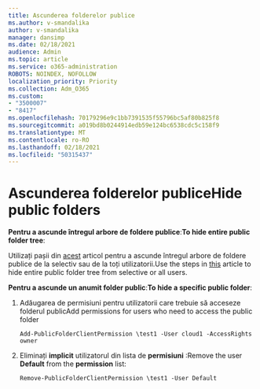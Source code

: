 ```yaml
---
title: Ascunderea folderelor publice
ms.author: v-smandalika
author: v-smandalika
manager: dansimp
ms.date: 02/18/2021
audience: Admin
ms.topic: article
ms.service: o365-administration
ROBOTS: NOINDEX, NOFOLLOW
localization_priority: Priority
ms.collection: Adm_O365
ms.custom:
- "3500007"
- "8417"
ms.openlocfilehash: 70179296e9c1bb7391535f55796bc5af80b825f8
ms.sourcegitcommit: a019bd8b0244914edb59e124bc6538cdc5c158f9
ms.translationtype: MT
ms.contentlocale: ro-RO
ms.lasthandoff: 02/18/2021
ms.locfileid: "50315437"
---
```

# <a name="hide-public-folders"></a><span data-ttu-id="29a90-102">Ascunderea folderelor publice</span><span class="sxs-lookup"><span data-stu-id="29a90-102">Hide public folders</span></span>

<span data-ttu-id="29a90-103">**Pentru a ascunde întregul arbore de foldere publice**:</span><span class="sxs-lookup"><span data-stu-id="29a90-103">**To hide entire public folder tree**:</span></span>

<span data-ttu-id="29a90-104">Utilizați pașii din [acest](https://aka.ms/ControlPF) articol pentru a ascunde întregul arbore de foldere publice de la selectiv sau de la toți utilizatorii.</span><span class="sxs-lookup"><span data-stu-id="29a90-104">Use the steps in [this](https://aka.ms/ControlPF) article to hide entire public folder tree from selective or all users.</span></span>

<span data-ttu-id="29a90-105">**Pentru a ascunde un anumit folder public**:</span><span class="sxs-lookup"><span data-stu-id="29a90-105">**To hide a specific public folder**:</span></span>

1. <span data-ttu-id="29a90-106">Adăugarea de permisiuni pentru utilizatorii care trebuie să acceseze folderul public</span><span class="sxs-lookup"><span data-stu-id="29a90-106">Add permissions for users who need to access the public folder</span></span>

    `Add-PublicFolderClientPermission \test1 -User cloud1 -AccessRights owner`

2. <span data-ttu-id="29a90-107">Eliminați **implicit** utilizatorul din lista de **permisiuni** :</span><span class="sxs-lookup"><span data-stu-id="29a90-107">Remove the user **Default** from the **permission** list:</span></span>

    `Remove-PublicFolderClientPermission \test1 -User Default`
